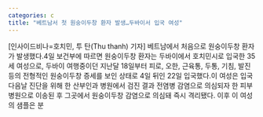 ```yaml
---
categories: c
title: "베트남서 첫 원숭이두창 환자 발생…두바이서 입국 여성"
---
```

[인사이드비나=호치민, 투 탄(Thu thanh) 기자] 베트남에서 처음으로 원숭이두창 환자가 발생했다.4일 보건부에 따르면 원숭이두창 환자는 두바이에서 호치민시로 입국한 35세 여성으로, 두바이 여행중이던 지난달 18일부터 피로, 오한, 근육통, 두통, 기침, 발진 등의 전형적인 원숭이두창 증세를 보인 상태로 4일 뒤인 22일 입국했다.이 여성은 입국 다음날 진단을 위해 한 산부인과 병원에서 검진 결과 전염병 감염으로 의심되자 한 피부병원으로 이송된 후 그곳에서 원숭이두창 감염으로 의심돼 즉시 격리됐다. 이후 이 여성의 샘플은 분